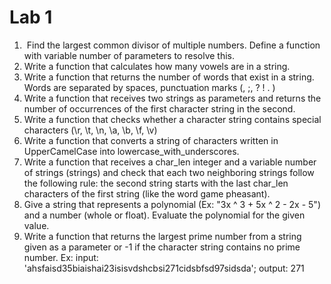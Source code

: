 # Lab 1
1.  Find the largest common divisor of multiple numbers. Define a function with variable number of parameters to resolve this.    
2.	Write a function that calculates how many vowels are in a string.  
3.	Write a function that returns the number of words that exist in a string. Words are separated by spaces, punctuation marks (, ;, ? ! . )  
4.	Write a function that receives two strings as parameters and returns the number of occurrences of the first character string in the second.  
5.	Write a function that checks whether a character string contains special characters (\r, \t, \n, \a, \b, \f, \v)
6.	Write a function that converts a string of characters written in UpperCamelCase into lowercase_with_underscores.
7.	Write a function that receives a char_len integer and a variable number of strings (strings) and check that each two neighboring strings follow the following rule: the second string starts with the last char_len characters of the first string (like the word game pheasant).  
8.	Give a string that represents a polynomial (Ex: "3x ^ 3 + 5x ^ 2 - 2x - 5") and a number (whole or float). Evaluate the polynomial for the given value.  
9.	Write a function that returns the largest prime number from a string given as a parameter or -1 if the character string contains no prime number. Ex: input: 'ahsfaisd35biaishai23isisvdshcbsi271cidsbfsd97sidsda'; output: 271